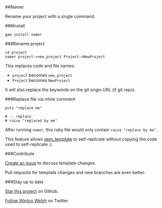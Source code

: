 ##Namer

Rename your project with a single command.

###Install

	gem install namer

###Rename project

	cd project
	namer project->new_project Project->NewProject

This replaces code and file names:

* `project` becomes `new_project`
* `Project` becomes `NewProject`

It will also replace the keywords on the git origin URL (if git repo).

###Replace file via inline comment

	puts "replace me"

	# -- replace
	# raise "replaced by me"

After running `namer`, this ruby file would only contain `raise "replace by me"`.

This feature allows [gem_template](https://github.com/winton/gem_template) to self-replicate without copying the code used to self-replicate :).

###Contribute

[Create an issue](https://github.com/winton/namer/issues/new) to discuss template changes.

Pull requests for template changes and new branches are even better.

###Stay up to date

[Star this project](https://github.com/winton/namer#) on Github.

[Follow Winton Welsh](http://twitter.com/intent/user?screen_name=wintonius) on Twitter.
